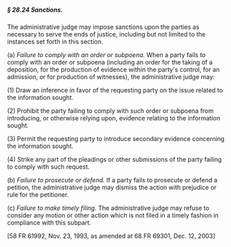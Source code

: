##### § 28.24 Sanctions. #####

The administrative judge may impose sanctions upon the parties as necessary to serve the ends of justice, including but not limited to the instances set forth in this section.

(a) *Failure to comply with an order or subpoena.* When a party fails to comply with an order or subpoena (including an order for the taking of a deposition, for the production of evidence within the party's control, for an admission, or for production of witnesses), the administrative judge may:

(1) Draw an inference in favor of the requesting party on the issue related to the information sought.

(2) Prohibit the party failing to comply with such order or subpoena from introducing, or otherwise relying upon, evidence relating to the information sought.

(3) Permit the requesting party to introduce secondary evidence concerning the information sought.

(4) Strike any part of the pleadings or other submissions of the party failing to comply with such request.

(b) *Failure to prosecute or defend.* If a party fails to prosecute or defend a petition, the administrative judge may dismiss the action with prejudice or rule for the petitioner.

(c) *Failure to make timely filing.* The administrative judge may refuse to consider any motion or other action which is not filed in a timely fashion in compliance with this subpart.

[58 FR 61992, Nov. 23, 1993, as amended at 68 FR 69301, Dec. 12, 2003]